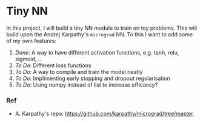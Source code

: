 # Tiny NN 

In this project, I will build a tiny NN module to train on toy problems. This will build upon the Andrej Karpathy's `micrograd` NN. To this I want to add some of my own features:

1. *Done*: A way to have different activation functions, e.g. tanh, relu, sigmoid,...
2. *To Do*: Different loss functions 
3. *To Do*: A way to compile and train the model neatly 
4. *To Do*: Implimenting early stopping and dropout regularisation  
5. *To Do*: Using numpy instead of list to increase efficancy?



### Ref
- A. Karpathy's repo: https://github.com/karpathy/micrograd/tree/master. 
